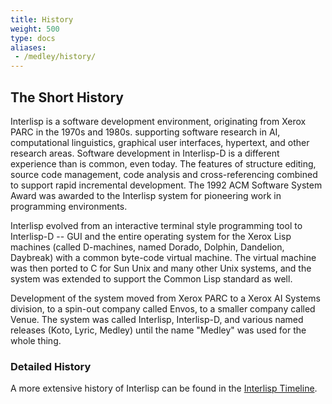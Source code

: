 ```yaml
---
title: History
weight: 500
type: docs
aliases:
 - /medley/history/
---
```


## The Short History

Interlisp is a software development environment, originating from Xerox PARC in the 1970s and 1980s. supporting software research in AI, computational linguistics, graphical user interfaces, hypertext, and other research areas. Software development in Interlisp-D is a different experience than is common, even today. The features of structure editing, source code management, code analysis and cross-referencing combined to support rapid incremental development. The 1992 ACM Software System Award was awarded to the Interlisp system for pioneering work in programming environments.

Interlisp evolved from an interactive terminal style programming tool to Interlisp-D -- GUI and the entire operating system for the Xerox Lisp machines (called D-machines, named Dorado, Dolphin, Dandelion, Daybreak) with a common byte-code virtual machine. The virtual machine was then ported to C for Sun Unix and many other Unix systems, and the system was extended to support the Common Lisp standard as well.

Development of the system moved from Xerox PARC to a Xerox AI Systems division, to a spin-out company called Envos, to a smaller company called Venue. The system was called Interlisp, Interlisp-D, and various named releases (Koto, Lyric, Medley) until the name "Medley" was used for the whole thing.

### Detailed History

A more extensive history of Interlisp can be found in the [Interlisp Timeline](/history/timeline).

